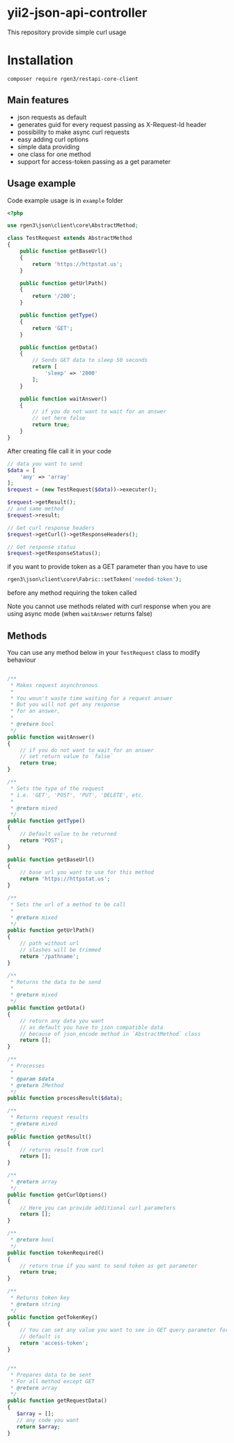 # yii2-json-api-controller
This repository provide simple curl usage

# Installation

```
composer require rgen3/restapi-core-client
```

Main features
---

- json requests as default
- generates guid for every request passing as X-Request-Id header
- possibility to make async curl requests
- easy adding curl options
- simple data providing
- one class for one method
- support for access-token passing as a get parameter

Usage example
---

Code example usage is in `example` folder

```php
<?php

use rgen3\json\client\core\AbstractMethod;

class TestRequest extends AbstractMethod
{
    public function getBaseUrl()
    {
        return 'https://httpstat.us';
    }

    public function getUrlPath()
    {
        return '/200';
    }

    public function getType()
    {
        return 'GET';
    }

    public function getData()
    {
        // Sends GET data to sleep 50 seconds
        return [
            'sleep' => '2000'
        ];
    }

    public function waitAnswer()
    {
        // if you do not want to wait for an answer
        // set here false
        return true;
    }
}

```

After creating file call it in your code
```php
// data you want to send
$data = [
    'any' => 'array'
];
$request = (new TestRequest($data))->executer();

$request->getResult();
// and same method
$request->result;

// Get curl response headers
$request->getCurl()->getResponseHeaders();

// Get response status
$request->getResponseStatus();
```

if you want to provide token as a GET parameter than you have to use
```php
rgen3\json\client\core\Fabric::setToken('needed-token');
```
before any method requiring the token called


Note you cannot use methods related with curl response when you are using async mode
(when `waitAnswer` returns false)

Methods
---

You can use any method below in your `TestRequest` class to modify behaviour

```php

/**
 * Makes request asynchronous
 *
 * You woun't waste time waiting for a request answer
 * But you will not get any response
 * for an answer,
 *
 * @return bool
 */
public function waitAnswer()
{
    // if you do not want to wait for an answer
    // set return value to `false`
    return true;
}

/**
 * Sets the type of the request
 * i.e. 'GET', 'POST', 'PUT', 'DELETE', etc.
 *
 * @return mixed
 */
public function getType()
{
    // Default value to be returned
    return 'POST';
}

public function getBaseUrl()
{
    // base url you want to use for this method
    return 'https://httpstat.us';
}

/**
 * Sets the url of a method to be call
 *
 * @return mixed
 */
public function getUrlPath()
{
    // path without url
    // slashes will be trimmed
    return '/pathname';
}

/**
 * Returns the data to be send
 *
 * @return mixed
 */
public function getData()
{
    // return any data you want
    // as default you have to json compatible data
    // because of json_encode method in `AbstractMethod` class
    return [];
}

/**
 * Processes
 *
 * @param $data
 * @return IMethod
 */
public function processResult($data);

/**
 * Returns request results
 * @return mixed
 */
public function getResult()
{
    // returns result from curl
    return [];
}

/**
 * @return array
 */
public function getCurlOptions()
{
    // Here you can provide additional curl parameters
    return [];
}

/**
 * @return bool
 */
public function tokenRequired() 
{
    // return true if you want to send token as get parameter
    return true;
}

/**
 * Returns token key
 * @return string
 */
public function getTokenKey()
{
    // You can set any value you want to see in GET query parameter for token
    // default is
    return 'access-token';
}


/**
 * Prepares data to be sent
 * For all method except GET
 * @return array
 */
public function getRequestData()
{
   $array = [];
   // any code you want
   return $array;
}
 ```